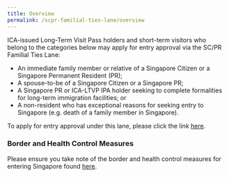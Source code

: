 ```yaml
---
title: Overview
permalink: /scpr-familial-ties-lane/overview
---
```


ICA-issued Long-Term Visit Pass holders and short-term visitors who belong to the categories below may apply for entry approval via the SC/PR Familial Ties Lane:

- An immediate family member or relative of a Singapore Citizen or a Singapore Permanent Resident (PR);
- A spouse-to-be of a Singapore Citizen or a Singapore PR;
- A Singapore PR or ICA-LTVP IPA holder seeking to complete formalities for long-term immigration facilities; or
- A non-resident who has exceptional reasons for seeking entry to Singapore (e.g. death of a family member in Singapore).

To apply for entry approval under this lane, please click the link [here](https://form.gov.sg/#!/5e3648e9405c180011dc5f9c).

### Border and Health Control Measures

Please ensure you take note of the border and health control measures for entering Singapore found [here](health/overview).
